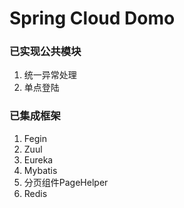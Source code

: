 # Spring Cloud Domo

### 已实现公共模块
1. 统一异常处理
2. 单点登陆

### 已集成框架
1. Fegin
2. Zuul
3. Eureka
4. Mybatis
5. 分页组件PageHelper
6. Redis
